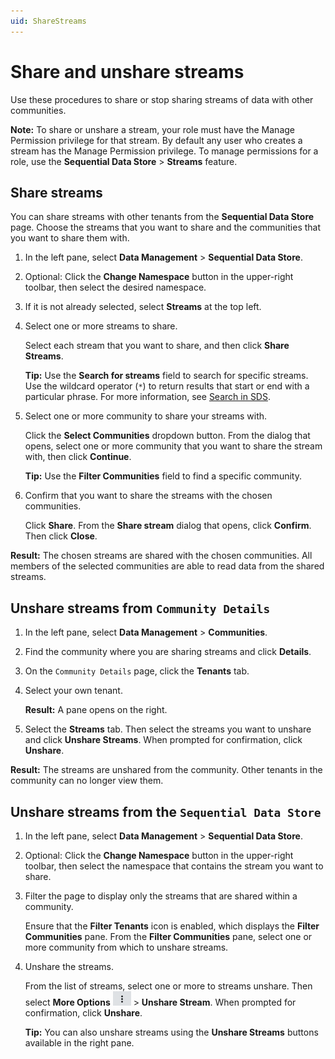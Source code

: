 ```yaml
---
uid: ShareStreams
---
```


# Share and unshare streams

Use these procedures to share or stop sharing streams of data with other communities.

**Note:** To share or unshare a stream, your role must have the Manage Permission privilege for that stream. By default any user who creates a stream has the Manage Permission privilege. To manage permissions for a role, use the **Sequential Data Store** > **Streams** feature.

## Share streams

You can share streams with other tenants from the **Sequential Data Store** page. Choose the streams that you want to share and the communities that you want to share them with.

1. In the left pane, select **Data Management** > **Sequential Data Store**.

1. Optional: Click the **Change Namespace** button in the upper-right toolbar, then select the desired namespace.

1. If it is not already selected, select **Streams** at the top left.

1. Select one or more streams to share.

    Select each stream that you want to share, and then click **Share Streams**.

    **Tip:** Use the **Search for streams** field to search for specific streams. Use the wildcard operator (`*`) to return results that start or end with a particular phrase. For more information, see [Search in SDS](xref:sdsSearching).

1. Select one or more community to share your streams with.

    Click the **Select Communities** dropdown button. From the dialog that opens, select one or more community that you want to share the stream with, then click **Continue**.

    **Tip:** Use the **Filter Communities** field to find a specific community.

1. Confirm that you want to share the streams with the chosen communities.

    Click **Share**. From the **Share stream** dialog that opens, click **Confirm**. Then click **Close**.

**Result:** The chosen streams are shared with the chosen communities. All members of the selected communities are able to read data from the shared streams.

## Unshare streams from `Community Details`

1. In the left pane, select **Data Management** > **Communities**.

1. Find the community where you are sharing streams and click **Details**.

1. On the `Community Details` page, click the **Tenants** tab.

1. Select your own tenant.

   **Result:** A pane opens on the right.

1. Select the **Streams** tab. Then select the streams you want to unshare and click **Unshare Streams**. When prompted for confirmation, click **Unshare**.

**Result:** The streams are unshared from the community. Other tenants in the community can no longer view them.

## Unshare streams from the `Sequential Data Store`

1. In the left pane, select **Data Management** > **Sequential Data Store**.

1. Optional: Click the **Change Namespace** button in the upper-right toolbar, then select the namespace that contains the stream you want to share.

1. Filter the page to display only the streams that are shared within a community.

    Ensure that the **Filter Tenants** icon is enabled, which displays the **Filter Communities** pane. From the **Filter Communities** pane, select one or more community from which to unshare streams.

1. Unshare the streams. 

    From the list of streams, select one or more to streams unshare. Then select **More Options** ![More Options](images/more-options.png "More Options") > **Unshare Stream**. When prompted for confirmation, click **Unshare**.

    **Tip:** You can also unshare streams using the **Unshare Streams** buttons available in the right pane.

